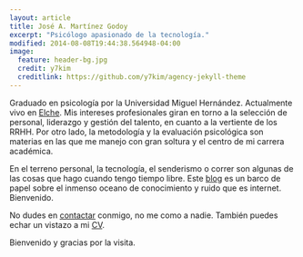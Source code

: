 ```yaml
---
layout: article
title: José A. Martínez Godoy
excerpt: "Psicólogo apasionado de la tecnología."
modified: 2014-08-08T19:44:38.564948-04:00
image:
  feature: header-bg.jpg
  credit: y7kim
  creditlink: https://github.com/y7kim/agency-jekyll-theme
---
```


Graduado en psicología por la Universidad Miguel Hernández. Actualmente vivo en [Elche][elche]. Mis intereses profesionales giran en torno a la selección de personal, liderazgo y gestión del talento, en cuanto a la vertiente de los RRHH. Por otro lado, la metodología y la evaluación psicológica son materias en las que me manejo con gran soltura y el centro de mi carrera académica.

En el terreno personal, la tecnología, el senderismo o correr son algunas de las cosas que hago cuando tengo tiempo libre. Este [blog][blog] es un barco de papel sobre el inmenso oceano de conocimiento y ruido que es internet. Bienvenido.

No dudes en [contactar][mail] conmigo, no me como a nadie. También puedes echar un vistazo a mi [CV][cv].

Bienvenido y gracias por la visita.


[elche]: https://es.wikipedia.org/wiki/Elche
[blog]: http://enoughmind.com
[mail]: mailto:jmartgod@enoughmind.com
[cv]: https://www.dropbox.com/s/u4dymi6a55zv5im/Jos%C3%A9%20Antonio%20Mart%C3%ADnez%20Godoy-%20CV.pdf?dl=0
